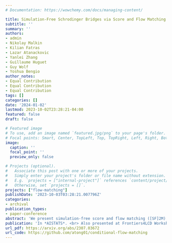 ```yaml
---
# Documentation: https://wowchemy.com/docs/managing-content/

title: Simulation-Free Schrodinger Bridges via Score and Flow Matching
subtitle: ''
summary: ''
authors:
- admin
- Nikolay Malkin
- Kilian Fatras
- Lazar Atanackovic
- Yanlei Zhang
- Guillaume Huguet
- Guy Wolf
- Yoshua Bengio
author_notes:
- Equal Contribution
- Equal Contribution
- Equal Contribution
tags: []
categories: []
date: '2024-01-02'
lastmod: 2023-10-02T23:28:21-04:00
featured: false
draft: false

# Featured image
# To use, add an image named `featured.jpg/png` to your page's folder.
# Focal points: Smart, Center, TopLeft, Top, TopRight, Left, Right, BottomLeft, Bottom, BottomRight.
image:
  caption: ''
  focal_point: ''
  preview_only: false

# Projects (optional).
#   Associate this post with one or more of your projects.
#   Simply enter your project's folder or file name without extension.
#   E.g. `projects = ["internal-project"]` references `content/project/deep-learning/index.md`.
#   Otherwise, set `projects = []`.
projects: ["flow-matching"]
publishDate: '2023-10-03T03:28:21.007796Z'
categories:
- archival
publication_types:
- paper-conference
abstract: 'We present simulation-free score and flow matching ([SF]2M), a simulation-free objective for inferring stochastic dynamics given unpaired source and target samples drawn from arbitrary distributions. Our method generalizes both the score-matching loss used in the training of diffusion models and the recently proposed flow matching loss used in the training of continuous normalizing flows. [SF]2M interprets continuous-time stochastic generative modeling as a Schrödinger bridge (SB) problem. It relies on static entropy-regularized optimal transport, or a minibatch approximation, to efficiently learn the SB without simulating the learned stochastic process. We find that [SF]2M is more efficient and gives more accurate solutions to the SB problem than simulation-based methods from prior work. Finally, we apply [SF]2M to the problem of learning cell dynamics from snapshot data. Notably, [SF]2M is the first method to accurately model cell dynamics in high dimensions and can recover known gene regulatory networks from simulated data.'
publication: 'In *AISTATS*. <br> Also presented at Frontiers4LCD Workshop @ ICML 2023'
url_pdf: https://arxiv.org/abs/2307.03672
url_code: https://github.com/atong01/conditional-flow-matching
---
```

